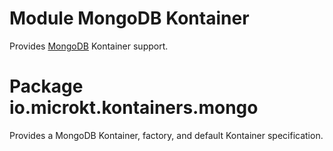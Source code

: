 # Module MongoDB Kontainer

Provides [MongoDB](https://www.mongodb.com/) Kontainer support.

# Package io.microkt.kontainers.mongo

Provides a MongoDB Kontainer, factory, and default Kontainer specification.
